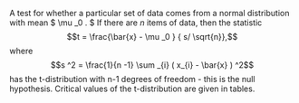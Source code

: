 A test for whether a particular set of data comes from a normal
distribution with mean $ \mu _0 . $ If there are $n$ items of data, then
the statistic $$t = \frac{\bar{x} - \mu _0 } { s/ \sqrt{n}},$$ where
$$s ^2 = \frac{1}{n -1} \sum _{i} ( x_{i} - \bar{x} ) ^2$$ has the
t-distribution with n-1 degrees of freedom - this is the null
hypothesis. Critical values of the t-distribution are given in tables.
